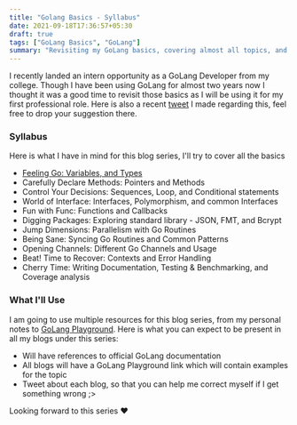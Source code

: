 ```yaml
---
title: "Golang Basics - Syllabus"
date: 2021-09-18T17:36:57+05:30
draft: true
tags: ["GoLang Basics", "GoLang"]
summary: "Revisiting my GoLang basics, covering almost all topics, and documenting them here as a blog series for others to learn GoLang"
---
```


I recently landed an intern opportunity as a GoLang Developer from my college. Though I have been using GoLang for almost two years now I thought it was a good time to revisit those basics as I will be using it for my first professional role. Here is also a recent [tweet](https://twitter.com/SarthakPranesh/status/1438865934488260611) I made regarding this, feel free to drop your suggestion there.

### Syllabus
Here is what I have in mind for this blog series, I'll try to cover all the basics

- [Feeling Go: Variables, and Types](/blogs/golangbasics/2/)
- Carefully Declare Methods: Pointers and Methods
- Control Your Decisions: Sequences, Loop, and Conditional statements
- World of Interface: Interfaces, Polymorphism, and common Interfaces
- Fun with Func: Functions and Callbacks
- Digging Packages: Exploring standard library - JSON, FMT, and Bcrypt
- Jump Dimensions: Parallelism with Go Routines
- Being Sane: Syncing Go Routines and Common Patterns
- Opening Channels: Different Go Channels and Usage
- Beat! Time to Recover: Contexts and Error Handling
- Cherry Time: Writing Documentation, Testing & Benchmarking, and Coverage analysis

### What I'll Use
I am going to use multiple resources for this blog series, from my personal notes to [GoLang Playground](https://play.golang.org/). Here is what you can expect to be present in all my blogs under this series:

- Will have references to official GoLang documentation
- All blogs will have a GoLang Playground link which will contain examples for the topic
- Tweet about each blog, so that you can help me correct myself if I get something wrong ;>

Looking forward to this series ♥
